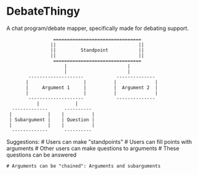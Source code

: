 DebateThingy
============

A chat program/debate mapper, specifically made for debating support.


                     ================================
                    ||                              ||
                    ||         Standpoint           ||
                    ||                              ||
                     ================================
                         |                      |
                         |                      |
            --------------------            --------------
           |                    |          |              |
           |     Argument 1     |          |  Argument 2  |
           |                    |          |              |
            --------------------            --------------
               |             |
      -------------      ----------
     |             |    |          |
     | Subargument |    | Question |
     |             |    |          |
      -------------      ----------


Suggestions:
	# Users can make "standpoints"
	# Users can fill points with arguments
	# Other users can make questions to arguments
	# These questions can be answered 
	
	# Arguments can be "chained": Arguments and subarguments
